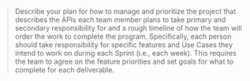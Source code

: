 >  Describe your plan for how to manage and prioritize the project that describes the APIs each team member plans to take primary and secondary responsibility for and a rough timeline of how the team will order the work to complete the program. Specifically, each person should take responsibility for specific features and Use Cases they intend to work on during each Sprint (i.e., each week). This requires the team to agree on the feature priorities and set goals for what to complete for each deliverable.